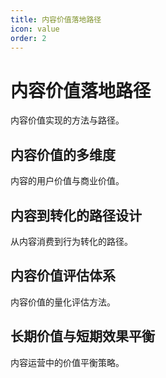 ```yaml
---
title: 内容价值落地路径
icon: value
order: 2
---
```


# 内容价值落地路径

内容价值实现的方法与路径。

## 内容价值的多维度

内容的用户价值与商业价值。

## 内容到转化的路径设计

从内容消费到行为转化的路径。

## 内容价值评估体系

内容价值的量化评估方法。

## 长期价值与短期效果平衡

内容运营中的价值平衡策略。

